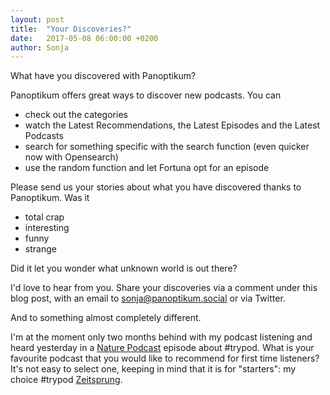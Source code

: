 ```yaml
---
layout: post
title:  "Your Discoveries?"
date:   2017-05-08 06:00:00 +0200
author: Sonja
---
```


What have you discovered with Panoptikum?

Panoptikum offers great ways to discover new podcasts. You can
* check out the categories
* watch the Latest Recommendations, the Latest Episodes and the Latest Podcasts
* search for something specific with the search function (even quicker now with Opensearch)
* use the random function and let Fortuna opt for an episode

Please send us your stories about what you have discovered thanks to Panoptikum. Was it
* total crap
* interesting
* funny
* strange

Did it let you wonder what unknown world is out there?

I'd love to hear from you. Share your discoveries via a comment under this blog post, with an email to <sonja@panoptikum.social> or via Twitter.

And to something almost completely different.

I'm at the moment only two months behind with my podcast listening and heard yesterday in a [Nature Podcast](https://panoptikum.social/podcasts/215) episode about #trypod. What is your favourite podcast that you would like to recommend for first time listeners? It's not easy to select one, keeping in mind that it is for "starters": my choice #trypod [Zeitsprung](https://panoptikum.social/podcasts/84).
